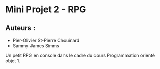# Mini Projet 2 - RPG
## Auteurs :
- Pier-Olivier St-Pierre Chouinard
- Sammy-James Simms

Un petit RPG en console dans le cadre du cours Programmation orienté objet 1. 
